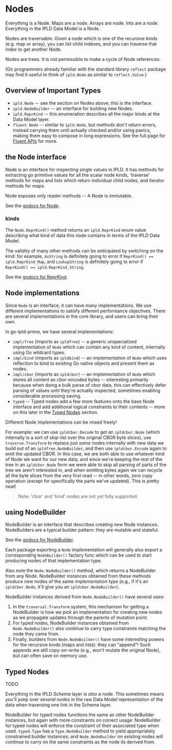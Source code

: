 Nodes
=====

Everything is a Node.  Maps are a node.  Arrays are node.  Ints are a node.
Everything in the IPLD Data Model is a Node.

Nodes are traversable.  Given a node which is one of the recursive kinds
(e.g. map or array), you can list child indexes, and you can traverse that
index to get another Node.

Nodes are trees.  It is not permissible to make a cycle of Node references.

(Go programmers already familiar with the standard library `reflect` package
may find it useful to think of `ipld.Node` as similar to `reflect.Value`.)


Overview of Important Types
---------------------------

- `ipld.Node` -- see the section on Nodes above; this is *the* interface.
- `ipld.NodeBuilder` -- an interface for building new Nodes.
- `ipld.ReprKind` -- this enumeration describes all the major kinds at the Data Model layer.
- `fluent.Node` -- similar to `ipld.Node`, but methods don't return errors, instead
  carrying them until actually checked and/or using panics, making them easy to compose
  in long expressions.  See the full page for [Fluent APIs](./fluent.md) for more.


the Node interface
------------------

Node is an interface for inspecting single values in IPLD.
It has methods for
extracting go primitive values for all the scalar node kinds,
'traverse' methods for maps and lists which return individual child nodes,
and iterator methods for maps.

Node exposes only reader methods -- A Node is immutable.

See the [godocs for Node](https://godoc.org/github.com/ipld/go-ipld-prime#Node).


### kinds

The `Node.ReprKind()` method returns an `ipld.ReprKind` enum value describing what
kind of data this node contains in terms of the IPLD Data Model.

The validity of many other methods can be anticipated by switching on the kind:
for example, `AsString` is definitely going to error if `ReprKind() == ipld.ReprKind_Map`,
and `LookupString` is definitely going to error if `ReprKind() == ipld.ReprKind_String`.

See the [godocs for ReprKind](https://godoc.org/github.com/ipld/go-ipld-prime#ReprKind).


Node implementations
--------------------

Since `Node` is an interface, it can have many implementations.
We use different implementations to satisfy different performance objectives.
There are several implementations in the core library, and users can bring their own.

In go-ipld-prime, we have several implementations:

- `impl/free` (imports as `ipldfree`) -- a generic unspecialized implementation
  of `Node` which can contain any kind of content, internally using Go wildcard types.
- `impl/bind` (imports as `ipldbind`) -- an implementation of `Node` which uses
  reflection to bind to existing Go native objects and present them as nodes.
- `impl/cbor` (imports as `ipldcbor`) -- an implementation of `Node` which stores
  all content as cbor-encoded bytes -- interesting primarily because when doing
  a bulk parse of cbor data, this can effectively defer parsing of values until
  they're actually inspected, sometimes enabling considerable processing saving.
- `typed` -- Typed nodes add a few more features onto the base Node interface
  and add additional logical constraints to their contents -- more on this later
  in the [Typed Nodes](#typed-nodes) section.

Different Node implementations can be mixed freely!

For example: we can use `ipldcbor.Decode` to get an `ipldcbor.Node`
(which internally is a sort of skip-list over the original CBOR byte slices),
use `traverse.Transform` to replace just *some* nodes internally with new data
we build out of an `ipldfree.NodeBuilder`, and then use `ipldcbor.Encode` again
to emit the updated CBOR.  In this case, we are both able to use whatever kind
of Node we want for our new data, and since we're keeping the rest of the tree
in an `ipldcbor.Node` form we were able to skip all parsing of parts of the tree
we aren't interested in, and when emitting bytes again we can recycle all the
byte slices from the very first read -- in other words, zero copy operation
(except for specifically the parts we've updated).  This is pretty neat!

> Note: 'cbor' and 'bind' nodes are not yet fully supported.


using NodeBuilder
-----------------

NodeBuilder is an interface that describes creating new Node instances.
NodeBuilders are a typical builder pattern: they are mutable and stateful.

See the [godocs for NodeBuilder](https://godoc.org/github.com/ipld/go-ipld-prime#NodeBuilder).

Each package exporting a `Node` implementation will generally also export a
corresponding `NodeBuilder()` factory func which can be used to start producing
nodes of that implementation type.

Also note the `Node.NodeBuilder()` method, which returns a NodeBuilder from any Node.
NodeBuilder instances obtained from these methods produce new nodes of the same
implementation type (e.g., if it's an `ipldcbor.Node`, it'll give you an
`ipldcbor.NodeBuilder`).

NodeBuilder instances derived from `Node.NodeBuilder()` have several uses:

1. In the `traversal.Transform` system, this mechanism for getting a NodeBuilder
  is how we pick an implementation for creating new nodes as we propagate
  updates through the parents of mutation point.
2. For typed nodes, NodeBuilder instances obtained from `Node.NodeBuilder()`
  also continue to carry type constraints matching the node they came from.
3. Finally, builders from `Node.NodeBuilder()` have some interesting powers
  for the recursive kinds (maps and lists): they can "append"!  Such appends
  are still copy-on-write (e.g., won't mutate the original Node), but can often
  save on memory use.


Typed Nodes
-----------

TODO

Everything in the IPLD *Schema* layer is *also* a node.
This sometimes means you'll jump over *several* nodes in the raw Data Model
representation of the data when traversing one link in the Schema layer.

NodeBuilder for typed nodes functions the same as other NodeBuilder instances,
but again with more constraints on correct usage: NodeBuilder for typed nodes
will enforce the constraint of their associated type when used.
`typed.Type` has a `Type.NodeBuilder` method to yield appropriately constrained
builder instances; and `Node.NodeBuilder` on existing nodes will continue to
carry on the same constraints as the node its derived from.
